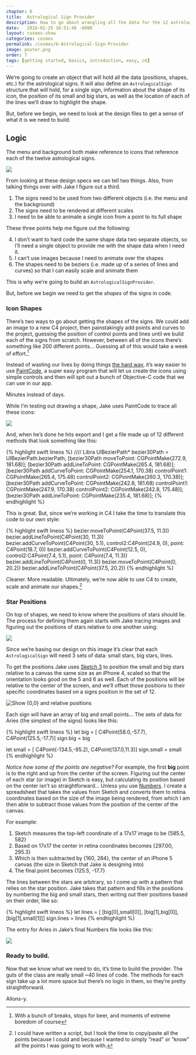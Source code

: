 ```yaml
---
chapter: 6
title:  Astrological Sign Provider
description: How to go about wrangling all the data for the 12 astrological signs.
date:   2016-02-25 16:51:46 -0800
layout: cosmos-show
categories: cosmos
permalink: /cosmos/6-Astrological-Sign-Provider
image: poster.png
order: 7
tags: [getting started, basics, introduction, easy, c4]
---
```


We’re going to create an object that will hold all the data (positions, shapes, etc.) for the astrological signs. It will also define an `AstrologicalSign` structure that will hold, for a single sign, information about the shape of its icon, the position of its small and big stars, as well as the location of each of the lines we’ll draw to highlight the shape.

But, before we begin, we need to look at the design files to get a sense of what it is we need to build.

## Logic

The menu and background both make reference to icons that reference each of the twelve astrological signs.

![](01.png)

From looking at these design specs we can tell two things. Also, from talking things over with Jake I figure out a third.

1. The signs need to be used from two different objects (i.e. the menu and the background)
2. The signs need to be rendered at different scales
3. I need to be able to animate a single icon from a point to its full shape

These three points help me figure out the following:

4. I don’t want to hard code the same shape data two separate objects, so I’ll need a single object to provide me with the shape data when I need it.
5. I can’t use images because I need to animate over the shapes
6. The shapes need to be beziers (i.e. made up of a series of lines and curves) so that I can easily scale and animate them

This is why we’re going to build an `AstrologicalSignProvider`.

But, before we begin we need to get the _shapes_ of the signs in code.

### Icon Shapes

There’s two ways to go about getting the shapes of the signs. We could add an image to a new C4 project, then painstakingly add points and curves to the project, guessing the position of control points and lines until we build each of the signs from scratch. However, between all of the icons there’s something like 200 different points… Guessing all of this would take a week of effort.[^1]

[^1]: With a bunch of breaks, stops for beer, and moments of extreme boredom of course

Instead of wasting our lives by doing things [the hard way](http://reliancehvg.co.in/store/images/P/hard%20way_dvd1.jpg), it’s way easier to use [PaintCode](http://www.paintcodeapp.com/), a super easy program that will let us create the icons using simple controls and then will spit out a bunch of Objective-C code that we can use in our app.

Minutes instead of days.

While I’m testing out drawing a shape, Jake uses PaintCode to trace all these icons:

![](02.png)

And, when he’s done he hits export and I get a file made up of 12 different methods that look something like this:

{% highlight swift lineos %}
//// Libra
UIBezierPath* bezier30Path = UIBezierPath.bezierPath;
[bezier30Path moveToPoint: CGPointMake(272.9, 181.68)];
[bezier30Path addLineToPoint: CGPointMake(265.4, 181.68)];
[bezier30Path addCurveToPoint: CGPointMake(254.1, 170.38) controlPoint1: CGPointMake(265.4, 175.48) controlPoint2: CGPointMake(260.3, 170.38)];
[bezier30Path addCurveToPoint: CGPointMake(242.8, 181.68) controlPoint1: CGPointMake(247.9, 170.38) controlPoint2: CGPointMake(242.8, 175.48)];
[bezier30Path addLineToPoint: CGPointMake(235.4, 181.68)];
{% endhighlight %}

This is great. But, since we’re working in C4 I take the time to translate this code to our own style:

{% highlight swift lineos %}
bezier.moveToPoint(C4Point(37.5, 11.3))
bezier.addLineToPoint(C4Point(30, 11.3))
bezier.addCurveToPoint(C4Point(30, 5.1), control2:C4Point(24.9, 0), point: C4Point(18.7, 0))
bezier.addCurveToPoint(C4Point(12.5, 0), control2:C4Point(7.4, 5.1), point: C4Point(7.4, 11.3))
bezier.addLineToPoint(C4Point(0, 11.3))
bezier.moveToPoint(C4Point(0, 20.2))
bezier.addLineToPoint(C4Point(37.5, 20.2))
{% endhighlight %}

Cleaner. More readable. Ultimately, we’re now able to use C4 to create, scale and animate our shapes.[^2]

[^2]: I could have written a script, but I took the time to copy/paste all the points because I could and because I wanted to simply “read” or “know” all the points I was going to work with.

### Star Positions

On top of shapes, we need to know where the positions of stars should lie. The process for defining them again starts with Jake tracing images and figuring out the positions of stars relative to one another using:

![](03.png)

Since we’re basing our design on this image it’s clear that each `AstrologicalSign` will need 3 sets of data: small stars, big stars, lines.

To get the positions Jake uses [Sketch 3](http://bohemiancoding.com/sketch/) to position the small and big stars relative to a canvas the same size as an iPhone 4, scaled so that the orientation looks good on the 5 and 6 as well. Each of the positions will be relative to the center of the screen, and we’ll offset those positions to their specific coordinates based on a signs position in the set of 12.

![Show {0,0} and relative positions](04.png)

Each sign will have an array of big and small points… The sets of data for Aries (the simplest of the signs) looks like this:

{% highlight swift lineos %}
let big = [
C4Point(58.0,-57.7),
C4Point(125.5,-17.7)]
sign.big = big

let small = [
C4Point(-134.5,-95.2),
C4Point(137.0,11.3)]
sign.small = small
{% endhighlight %}

_Notice how some of the points are negative?_ For example, the first __big__ point is to the right and up from the center of the screen. Figuring out the center of each star (or image) in Sketch is easy, but calculating its position based on the center isn’t so straightforward… Unless you use [Numbers](http://www.apple.com/ca/ios/numbers/). I create a spreadsheet that takes the values from Sketch and converts them to retina coordinates based on the size of the image being rendered, from which I am then able to subtract those values from the position of the center of the canvas.

For example:

1. Sketch measures the top-left coordinate of a 17x17 image to be {585.5, 582}
2. Based on 17x17 the center in retina coordinates becomes {297.00, 295.3}
3. Which is then subtracted by {160, 284}, the center of an iPhone 5 canvas (the size in Sketch that Jake is designing into)
4. The final point becomes {125.5, -17.7}

The lines between the stars are arbitrary, so I come up with a pattern that relies on the star position. Jake takes that pattern and fills in the positions by numbering the big and small stars, then writing out their positions based on their order, like so:

{% highlight swift lineos %}
let lines = [
[big[0],small[0]],
[big[1],big[0]],
[big[1],small[1]]]
sign.lines = lines
{% endhighlight %}

The entry for Aries in Jake’s final Numbers file looks like this:

![](05.png)

### Ready to build.

Now that we know what we need to do, it’s time to build the provider. The guts of the class are really small ~40 lines of code. The methods for each sign take up a lot more space but there’s no logic in them, so they’re pretty straightforward.

Allons-y.
